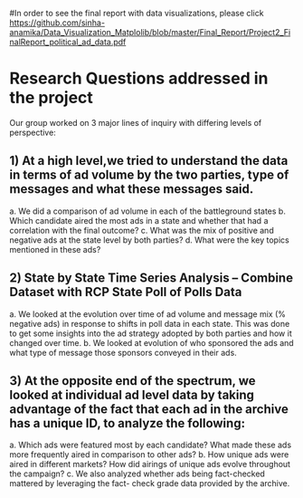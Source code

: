 
#In order to see the final report with data visualizations, please click https://github.com/sinha-anamika/Data_Visualization_Matplolib/blob/master/Final_Report/Project2_FinalReport_political_ad_data.pdf

# Research Questions addressed in the project

Our group worked on 3 major lines of inquiry with differing levels of perspective:

## 1) At a high level,we tried to understand the data in terms of ad volume by the two parties, type of messages and what these messages said.
a. We did a comparison of ad volume in each of the battleground states
b. Which candidate aired the most ads in a state and whether that had a correlation with
the final outcome?
c. What was the mix of positive and negative ads at the state level by both parties?
d. What were the key topics mentioned in these ads?

## 2) State by State Time Series Analysis – Combine Dataset with RCP State Poll of Polls Data
a. We looked at the evolution over time of ad volume and message mix (% negative ads) in response to shifts in poll data in each state. This was done to get some insights into the ad strategy adopted by both parties and how it changed over time.
b. We looked at evolution of who sponsored the ads and what type of message those sponsors conveyed in their ads.
  
## 3) At the opposite end of the spectrum, we looked at individual ad level data by taking advantage of the fact that each ad in the archive has a unique ID, to analyze the following:
a. Which ads were featured most by each candidate? What made these ads more frequently aired in comparison to other ads?
b. How unique ads were aired in different markets? How did airings of unique ads evolve throughout the campaign?
c. We also analyzed whether ads being fact-checked mattered by leveraging the fact- check grade data provided by the archive.

